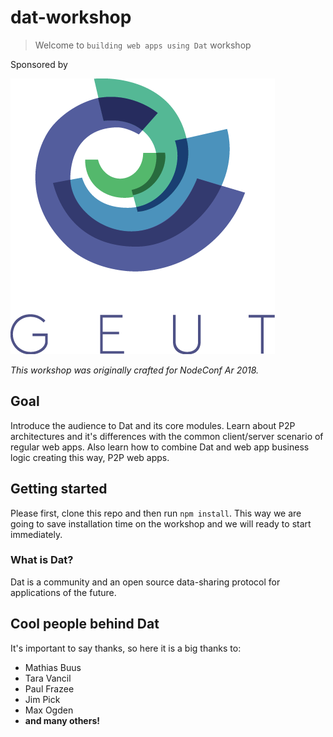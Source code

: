 # dat-workshop
> Welcome to `building web apps using Dat` workshop

Sponsored by

![geut logo](geut.png)

_This workshop was originally crafted for NodeConf Ar 2018._

## Goal

Introduce the audience to Dat and its core modules. Learn about P2P architectures and it's differences with the common client/server scenario of regular web apps. Also learn how to combine Dat and web app business logic creating this way, P2P web apps.

## Getting started

Please first, clone this repo and then run `npm install`. This way we are going to save installation time on the workshop and we will ready to start immediately.

### What is Dat?

Dat is a community and an open source data-sharing protocol for applications of the future.

## Cool people behind Dat

It's important to say thanks, so here it is a big thanks to:

- Mathias Buus
- Tara Vancil
- Paul Frazee
- Jim Pick
- Max Ogden
- **and many others!**

